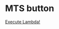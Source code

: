 # MTS button

[Execute Lambda!]("https://gc8dgqjqt0.execute-api.ap-northeast-1.amazonaws.com/richardteststage")
